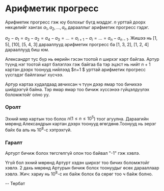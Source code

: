 Арифметик прогресс
==================

Арифметик прогресс гэж юу болохыг бүгд мэддэг. $n$ урттай   доорх нөхцөлийг хангах $a_1, a_2, ..., a_n$ дарааллыг арифметик прогресс гэдэг.

$a_2 - a_1 = a_3 - a_2 = a_4 - a_3 = ... = a_{i + 1} - a_i = ... = a_n - a_{n - 1}.$
Жишээ нь [1, 5], [10], [5, 4, 3] дарааллууд арифметик прогресс ба  [1, 3, 2], [1, 2, 4] дарааллууд биш юм.

Александрт тус бүр нь өөрийн гэсэн тоотой $n$ ширхэг карт байгаа. Артур түүнд нэг тоотой карт бэлэглэх гэж байгаа ба тэр эцэст нь нийт $n+1$ картан дээрх тоонууд нийлээд $n+1 $ урттай арифметик прогресс үүсгэдэг байлгахыг хүсчээ.

Артур картаа худалдаад авчихсан ч түүн дээр ямар тоо бичихээ шийдээгүй байна. Тэр ямар ямар тоо бичиж хүссэнээ гүйцэлдүүлэх боломжтойг олно уу.

### Оролт

Эхний мөр картын тоо болох $n (1\le n\le 10^5)$ тоог агуулна. Дараагийн мөрөнд Александрын картан дээрх тоонууд өгөгдөнө.Тоонууд нь эерэг байх ба аль нь $10^8$-с хэтрэхгүй.

### Гаралт

Артурт бичиж болох төгсгөлгүй олон тоо байвал  "-1" гэж хэвлэ.

Үгүй бол эхний мөрөнд Артурт хэдэн ширхэг тоо бичих боломжтойг хэвлэ. 2 дахь мөрөнд Артурын бичиж болох тоонуудыг өсөх дарааллаар хэвлэ. Жич: хариу нь $10^8$-с их байж болох ба сөрөг тоо ч байж болно.

-- Төрбат
